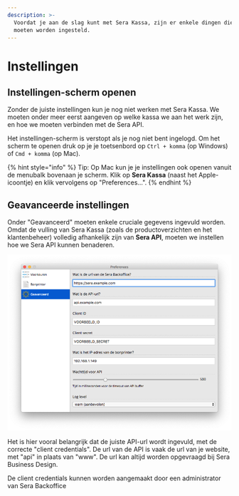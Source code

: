 ```yaml
---
description: >-
  Voordat je aan de slag kunt met Sera Kassa, zijn er enkele dingen die eerst
  moeten worden ingesteld.
---
```


# Instellingen

## Instellingen-scherm openen

Zonder de juiste instellingen kun je nog niet werken met Sera Kassa. We moeten onder meer eerst aangeven op welke kassa we aan het werk zijn, en hoe we moeten verbinden met de Sera API.

Het instellingen-scherm is verstopt als je nog niet bent ingelogd. Om het scherm te openen druk op je je toetsenbord op `Ctrl + komma` \(op Windows\) of `Cmd + komma` \(op Mac\).

{% hint style="info" %}
Tip: Op Mac kun je je instellingen ook openen vanuit de menubalk bovenaan je scherm. Klik op **Sera Kassa** \(naast het Apple-icoontje\) en klik vervolgens op "Preferences...".
{% endhint %}

## Geavanceerde instellingen

Onder "Geavanceerd" moeten enkele cruciale gegevens ingevuld worden. Omdat de vulling van Sera Kassa \(zoals de productoverzichten en het klantenbeheer\) volledig afhankelijk zijn van **Sera API**, moeten we instellen hoe we Sera API kunnen benaderen.

![Geavanceerde instellingen.](../.gitbook/assets/03-prefs_advanced.png)

Het is hier vooral belangrijk dat de juiste API-url wordt ingevuld, met de correcte "client credentials". De url van de API is vaak de url van je website, met "api" in plaats van "www". De url kan altijd worden opgevraagd bij Sera Business Design.

De client credentials kunnen worden aangemaakt door een administrator van Sera Backoffice

